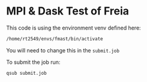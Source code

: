 # MPI & Dask Test of Freia

This code is using the environment venv defined here:

```sh
/home/rt2549/envs/fmast/bin/activate
```

You will need to change this in the `submit.job`

To submit the job run:
```sh
qsub submit.job
```
